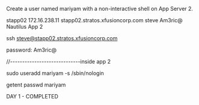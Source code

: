 Create a user named mariyam with a non-interactive shell on App Server 2.

stapp02	172.16.238.11	stapp02.stratos.xfusioncorp.com	steve	Am3ric@	Nautilus App 2

ssh steve@stapp02.stratos.xfusioncorp.com 

password: Am3ric@

//-----------------------------inside app 2

sudo useradd mariyam -s /sbin/nologin

getent passwd mariyam

DAY 1 - COMPLETED 